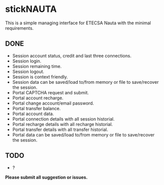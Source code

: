 stickNAUTA
==========

This is a simple managing interface for ETECSA Nauta with the minimal requirements.

DONE
----
  + Session account status, credit and last three connections.
  + Session login.
  + Session remaining time.
  + Session logout.
  + Session is context friendly.
  + Session data can be saved/load to/from memory or file to save/recover the session.
  + Portal CAPTCHA request and submit.
  + Portal account recharge.
  + Portal change account/email password.
  + Portal transfer balance.
  + Portal account data.
  + Portal connection details with all session historial.
  + Portal recharge details with all recharge historial.
  + Portal transfer details with all transfer historial.
  + Portal data can be saved/load to/from memory or file to save/recover the session.

TODO
----
  - ?

__Please submit all suggestion or issues.__

